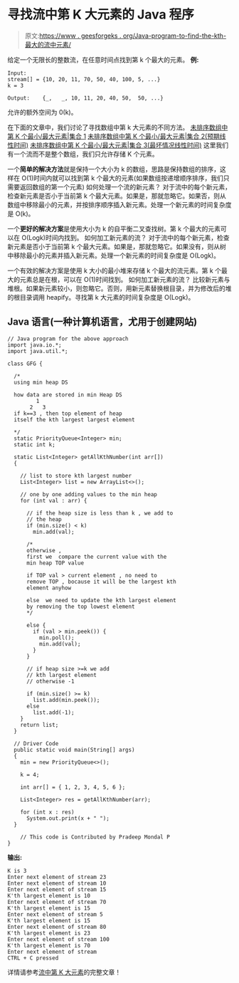 # 寻找流中第 K 大元素的 Java 程序

> 原文:[https://www . geesforgeks . org/Java-program-to-find-the-kth-最大的流中元素/](https://www.geeksforgeeks.org/java-program-to-find-the-kth-largest-element-in-a-stream/)

给定一个无限长的整数流，在任意时间点找到第 k 个最大的元素。
**例:**

```
Input:
stream[] = {10, 20, 11, 70, 50, 40, 100, 5, ...}
k = 3

Output:    {_,   _, 10, 11, 20, 40, 50,  50, ...}
```

允许的额外空间为 0(k)。

在下面的文章中，我们讨论了寻找数组中第 k 大元素的不同方法。
[未排序数组中第 K 个最小/最大元素|集合 1](https://www.geeksforgeeks.org/kth-smallestlargest-element-unsorted-array/)
[未排序数组中第 K 个最小/最大元素|集合 2(预期线性时间)](https://www.geeksforgeeks.org/kth-smallestlargest-element-unsorted-array-set-2-expected-linear-time/)
[未排序数组中第 K 个最小/最大元素|集合 3(最坏情况线性时间)](https://www.geeksforgeeks.org/kth-smallestlargest-element-unsorted-array-set-3-worst-case-linear-time/)
这里我们有一个流而不是整个数组，我们只允许存储 K 个元素。

一个**简单的解决方法**就是保持一个大小为 k 的数组，思路是保持数组的排序，这样在 O(1)时间内就可以找到第 k 个最大的元素(如果数组按递增顺序排序，我们只需要返回数组的第一个元素)
如何处理一个流的新元素？
对于流中的每个新元素，检查新元素是否小于当前第 k 个最大元素。如果是，那就忽略它。如果否，则从数组中移除最小的元素，并按排序顺序插入新元素。处理一个新元素的时间复杂度是 O(k)。

一个**更好的解决方案**是使用大小为 k 的自平衡二叉查找树。第 k 个最大的元素可以在 O(Logk)时间内找到。
如何加工新元素的流？
对于流中的每个新元素，检查新元素是否小于当前第 k 个最大元素。如果是，那就忽略它。如果没有，则从树中移除最小的元素并插入新元素。处理一个新元素的时间复杂度是 O(Logk)。

一个有效的解决方案是使用 k 大小的最小堆来存储 k 个最大的流元素。第 k 个最大的元素总是在根，可以在 O(1)时间找到。
如何加工新元素的流？
比较新元素与堆根。如果新元素较小，则忽略它。否则，用新元素替换根目录，并为修改后的堆的根目录调用 heapify。寻找第 k 大元素的时间复杂度是 O(Logk)。

## Java 语言(一种计算机语言，尤用于创建网站)

```
// Java program for the above approach
import java.io.*;
import java.util.*;

class GFG {

  /*
  using min heap DS

  how data are stored in min Heap DS
         1
       2   3
  if k==3 , then top element of heap
  itself the kth largest largest element

  */
  static PriorityQueue<Integer> min;
  static int k;

  static List<Integer> getAllKthNumber(int arr[])
  {

    // list to store kth largest number
    List<Integer> list = new ArrayList<>();

    // one by one adding values to the min heap
    for (int val : arr) {

      // if the heap size is less than k , we add to
      // the heap
      if (min.size() < k)
        min.add(val);

      /*
      otherwise ,
      first we  compare the current value with the
      min heap TOP value

      if TOP val > current element , no need to
      remove TOP , bocause it will be the largest kth
      element anyhow

      else  we need to update the kth largest element
      by removing the top lowest element
      */

      else {
        if (val > min.peek()) {
          min.poll();
          min.add(val);
        }
      }

      // if heap size >=k we add 
      // kth largest element
      // otherwise -1

      if (min.size() >= k)
        list.add(min.peek());
      else
        list.add(-1);
    }
    return list;
  }

  // Driver Code
  public static void main(String[] args)
  {
    min = new PriorityQueue<>();

    k = 4;

    int arr[] = { 1, 2, 3, 4, 5, 6 };

    List<Integer> res = getAllKthNumber(arr);

    for (int x : res)
      System.out.print(x + " ");
  }

    // This code is Contributed by Pradeep Mondal P
}
```

**输出:**

```
K is 3
Enter next element of stream 23
Enter next element of stream 10
Enter next element of stream 15
K'th largest element is 10
Enter next element of stream 70
K'th largest element is 15
Enter next element of stream 5
K'th largest element is 15
Enter next element of stream 80
K'th largest element is 23
Enter next element of stream 100
K'th largest element is 70
Enter next element of stream
CTRL + C pressed
```

详情请参考[流中第 K 大元素](https://www.geeksforgeeks.org/kth-largest-element-in-a-stream/)的完整文章！